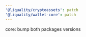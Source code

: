 ```yaml
---
'@liquality/cryptoassets': patch
'@liquality/wallet-core': patch
---
```


core: bump both packages versions
